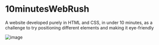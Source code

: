 # 10minutesWebRush
A website developed purely in HTML and CSS, in under 10 minutes, as a challenge to try positioning different elements and making it eye-friendly


![image](https://user-images.githubusercontent.com/26651389/102782354-fb3a4000-4377-11eb-9ce4-d16baba64740.png)
